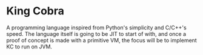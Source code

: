 # King Cobra
A programming language inspired from Python's simplicity and C/C++'s speed.
The language itself is going to be JIT to start of with, and once a proof of concept is made with a 
primitive VM, the focus will be to implement KC to run on JVM.
